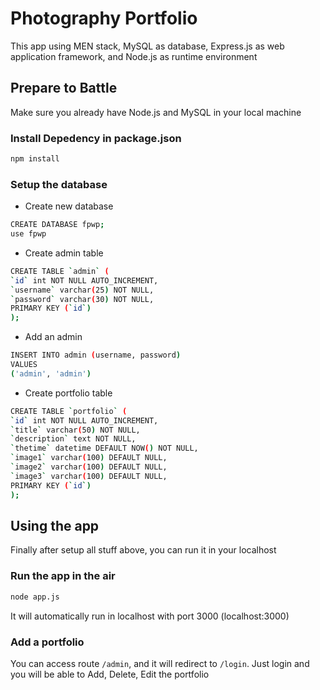 # Photography Portfolio
This app using MEN stack, MySQL as database, Express.js as web application framework, and Node.js as runtime environment

## Prepare to Battle
Make sure you already have Node.js and MySQL in your local machine

### Install Depedency in package.json
```sh
npm install
```

### Setup the database
- Create new database
```sh
CREATE DATABASE fpwp;
use fpwp
```

- Create admin table
```sh
CREATE TABLE `admin` (
`id` int NOT NULL AUTO_INCREMENT,
`username` varchar(25) NOT NULL,
`password` varchar(30) NOT NULL,
PRIMARY KEY (`id`)
);
```

- Add an admin
```sh
INSERT INTO admin (username, password)
VALUES
('admin', 'admin')
```

- Create portfolio table
```sh
CREATE TABLE `portfolio` (
`id` int NOT NULL AUTO_INCREMENT,
`title` varchar(50) NOT NULL,
`description` text NOT NULL,
`thetime` datetime DEFAULT NOW() NOT NULL,
`image1` varchar(100) DEFAULT NULL,
`image2` varchar(100) DEFAULT NULL,
`image3` varchar(100) DEFAULT NULL,
PRIMARY KEY (`id`)
);
```

## Using the app
Finally after setup all stuff above, you can run it in your localhost

### Run the app in the air
```sh
node app.js
```
It will automatically run in localhost with port 3000 (localhost:3000)

### Add a portfolio
You can access route ```/admin```, and it will redirect to ```/login```. Just login and you will be able to Add, Delete, Edit the portfolio

